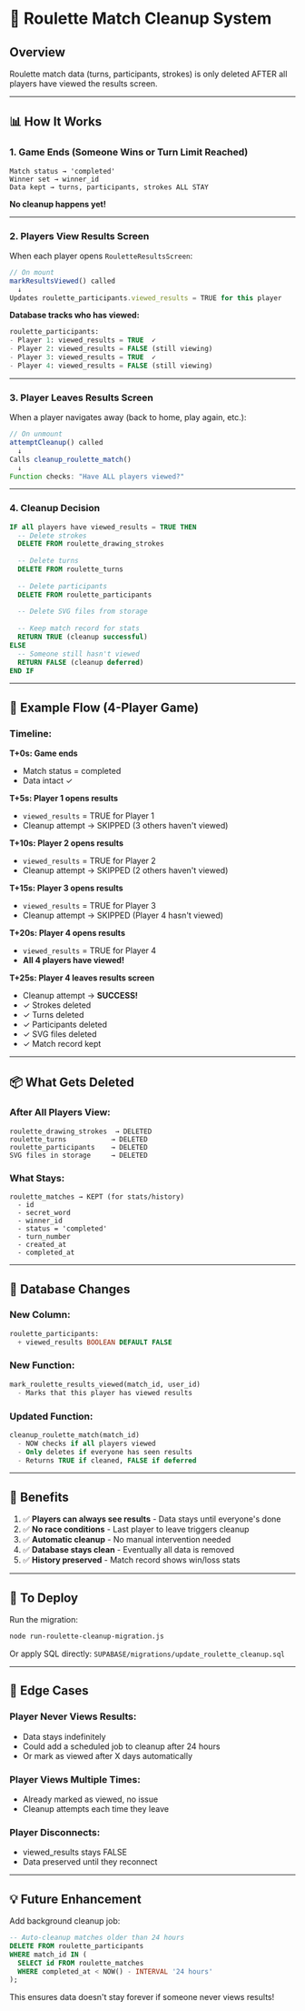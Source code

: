# 🧹 Roulette Match Cleanup System

## Overview
Roulette match data (turns, participants, strokes) is only deleted AFTER all players have viewed the results screen.

---

## 📊 How It Works

### **1. Game Ends (Someone Wins or Turn Limit Reached)**
```
Match status → 'completed'
Winner set → winner_id
Data kept → turns, participants, strokes ALL STAY
```
**No cleanup happens yet!**

---

### **2. Players View Results Screen**

When each player opens `RouletteResultsScreen`:
```javascript
// On mount
markResultsViewed() called
  ↓
Updates roulette_participants.viewed_results = TRUE for this player
```

**Database tracks who has viewed:**
```sql
roulette_participants:
- Player 1: viewed_results = TRUE  ✓
- Player 2: viewed_results = FALSE (still viewing)
- Player 3: viewed_results = TRUE  ✓
- Player 4: viewed_results = FALSE (still viewing)
```

---

### **3. Player Leaves Results Screen**

When a player navigates away (back to home, play again, etc.):
```javascript
// On unmount
attemptCleanup() called
  ↓
Calls cleanup_roulette_match()
  ↓
Function checks: "Have ALL players viewed?"
```

---

### **4. Cleanup Decision**

```sql
IF all players have viewed_results = TRUE THEN
  -- Delete strokes
  DELETE FROM roulette_drawing_strokes
  
  -- Delete turns
  DELETE FROM roulette_turns
  
  -- Delete participants
  DELETE FROM roulette_participants
  
  -- Delete SVG files from storage
  
  -- Keep match record for stats
  RETURN TRUE (cleanup successful)
ELSE
  -- Someone still hasn't viewed
  RETURN FALSE (cleanup deferred)
END IF
```

---

## 🔄 Example Flow (4-Player Game)

### **Timeline:**

**T+0s: Game ends**
- Match status = completed
- Data intact ✓

**T+5s: Player 1 opens results**
- `viewed_results` = TRUE for Player 1
- Cleanup attempt → SKIPPED (3 others haven't viewed)

**T+10s: Player 2 opens results**
- `viewed_results` = TRUE for Player 2
- Cleanup attempt → SKIPPED (2 others haven't viewed)

**T+15s: Player 3 opens results**
- `viewed_results` = TRUE for Player 3
- Cleanup attempt → SKIPPED (Player 4 hasn't viewed)

**T+20s: Player 4 opens results**
- `viewed_results` = TRUE for Player 4
- **All 4 players have viewed!**

**T+25s: Player 4 leaves results screen**
- Cleanup attempt → **SUCCESS!**
- ✓ Strokes deleted
- ✓ Turns deleted  
- ✓ Participants deleted
- ✓ SVG files deleted
- ✓ Match record kept

---

## 📦 What Gets Deleted

### **After All Players View:**
```
roulette_drawing_strokes  → DELETED
roulette_turns           → DELETED
roulette_participants    → DELETED
SVG files in storage     → DELETED
```

### **What Stays:**
```
roulette_matches → KEPT (for stats/history)
  - id
  - secret_word
  - winner_id
  - status = 'completed'
  - turn_number
  - created_at
  - completed_at
```

---

## 🔧 Database Changes

### **New Column:**
```sql
roulette_participants:
  + viewed_results BOOLEAN DEFAULT FALSE
```

### **New Function:**
```sql
mark_roulette_results_viewed(match_id, user_id)
  - Marks that this player has viewed results
```

### **Updated Function:**
```sql
cleanup_roulette_match(match_id)
  - NOW checks if all players viewed
  - Only deletes if everyone has seen results
  - Returns TRUE if cleaned, FALSE if deferred
```

---

## 🎯 Benefits

1. ✅ **Players can always see results** - Data stays until everyone's done
2. ✅ **No race conditions** - Last player to leave triggers cleanup
3. ✅ **Automatic cleanup** - No manual intervention needed
4. ✅ **Database stays clean** - Eventually all data is removed
5. ✅ **History preserved** - Match record shows win/loss stats

---

## 🚀 To Deploy

Run the migration:
```bash
node run-roulette-cleanup-migration.js
```

Or apply SQL directly: `SUPABASE/migrations/update_roulette_cleanup.sql`

---

## 🧪 Edge Cases

### **Player Never Views Results:**
- Data stays indefinitely
- Could add a scheduled job to cleanup after 24 hours
- Or mark as viewed after X days automatically

### **Player Views Multiple Times:**
- Already marked as viewed, no issue
- Cleanup attempts each time they leave

### **Player Disconnects:**
- viewed_results stays FALSE
- Data preserved until they reconnect

---

## 💡 Future Enhancement

Add background cleanup job:
```sql
-- Auto-cleanup matches older than 24 hours
DELETE FROM roulette_participants 
WHERE match_id IN (
  SELECT id FROM roulette_matches 
  WHERE completed_at < NOW() - INTERVAL '24 hours'
);
```

This ensures data doesn't stay forever if someone never views results!

